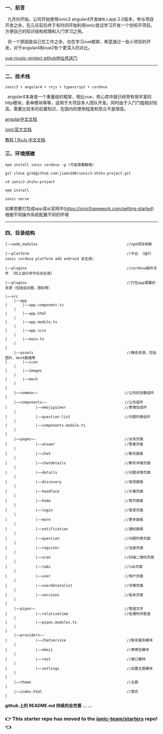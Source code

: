 <h3>一、前言</h3>

&nbsp;&nbsp;九月份开始，公司开始使用ionic3 angular4开发`建筑人`app 2.0版本，参与项目开发之余，在元旦前后终于有时间开始利用ionic尝试学习开发一个仿知乎项目。 方便自己的知识结构梳理和入门学习之用。

&nbsp;&nbsp;另一个原因是自己在工作之余，也在学习vue框架，希望通过一些小项目的开发，对于angular4和vue2有个更深入的对比。

[vue-music-project github地址传送门](https://github.com/jiaen188/vue-music-project)


<hr/><h3>二、技术栈</h3>

	ionic3 + angular4 + rxjs + typescript + cordova

&nbsp;&nbsp;angular4本身是一个重量级的框架，相比vue，核心库中就已经带有很丰富的http模块，表单模块等等，适用于大项目多人团队开发。同时由于入门门槛相对较高，需要比较多的前置知识，在国内的使用程度和受众不是很高。

[angular中文文档](https://angular.cn/docs)

[ionic官方文档](https://ionicframework.com/docs/)

[教程 | RxJs 中文文档](http://cn.rx.js.org)


<h3>三、环境搭建</h3>

```
npm install ionic cordova -g (可能需要翻墙)

git clone git@github.com:jiaen188/ionic3-zhihu-project.git

cd ionic3-zhihu-project

npm install 

ionic serve
```

如果想要打包成app请从官网中(https://ionicframework.com/getting-started)根据不同操作系统配置不同的环境

<hr><h3>四、目录结构</h3>

```
|——node_modules                                         //npm项目依赖

|——platform                                             //平台 （运行ionic cordova platform add android 会生成）           

|——plugins                                              //cordova插件文件 （同上运行命令后会生成）

|——plugins                                              //打包app需要的资源（包括启动图，图标等）

|——src	
    |——app                                            
|       |——app.component.ts
    |
|       |——app.html
    |
|       |——app.module.ts
    |
|       |——app.scss
    |
|       |——main.ts
    |
|	
    |——assets                                           //静态资源，包括图片、mock数据等
|       |——icon
    |
|       |——images
    |
|       |——mock
    |
|
    |——common——                                        //公共的加载组件
|
	|——components——                                    //公共组件 
|			  |——emojipicker                           //表情包组件
	|
|			  |——question-list                         //问题列表组件
	|		
|			  |——components.module.ts                     
	|
|
	|——pages——                                         //业务页面 
|			  |——answer                                //答案页面
	|
|			  |——chat                                  //聊天面板
	|		
|			  |——chatdetails                           //聊天详情页面
	|
|			  |——details                               //问题详情页面
	|
|			  |——discovery                             //发现面板
	|		
|			  |——headface                              //头像页面
	|
|			  |——home                                  //首页面板
	|
|			  |——login                                 //登录页面
	|		
|			  |——more                                  //更多面板
	|
|			  |——notification                          //通知面板
	|
|			  |——question                              //问题列表页面
	|		
|			  |——register                              //注册页面
	|
|			  |——scan                                  //扫描二维码页面
	|
|			  |——tabs                                  //tab页面
	|		
|			  |——user                                  //用户页面
	|
|			  |——userdetatalist                        //详情页面
	|
|			  |——versions                              //版本页面
    |
|
    |——pipes——                                         //管道文件
|		      |——relativetime                          //处理时间管道
	|
|		      |——pipes.modules.ts                                  
    |
|
    |——providers——
|		      |——chatservice                            //聊天服务模块
	|
|		      |——emoji                                  //表情包模块
    |
|		      |——rest                                   //接口模块
	|
|		      |——settings                               //设置主题模块
    |
|
    |——theme                                            //主题
|
    |——index.html                                       //首页
|

```


**github 上的 README.md 持续的会完善 ... ...**


### :point_right: This starter repo has moved to the [ionic-team/starters](https://github.com/ionic-team/starters/tree/master/ionic-angular/official/tabs) repo! :point_left:
